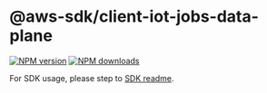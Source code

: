 # @aws-sdk/client-iot-jobs-data-plane

[![NPM version](https://img.shields.io/npm/v/@aws-sdk/client-iot-jobs-data-plane/rc.svg)](https://www.npmjs.com/package/@aws-sdk/client-iot-jobs-data-plane)
[![NPM downloads](https://img.shields.io/npm/dm/@aws-sdk/client-iot-jobs-data-plane.svg)](https://www.npmjs.com/package/@aws-sdk/client-iot-jobs-data-plane)

For SDK usage, please step to [SDK readme](https://github.com/aws/aws-sdk-js-v3).
